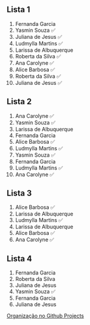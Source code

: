 ## Lista 1  
1. Fernanda Garcia 
2. Yasmin Souza ✅ 
3. Juliana de Jesus ✅ 
4. Ludmylla Martins ✅ 
5. Larissa de Albuquerque 
6. Roberta da Silva ✅ 
7. Ana Carolyne ✅
8. Alice Barbosa ✅
9. Roberta da Silva ✅ 
10. Juliana de Jesus ✅ 

## Lista 2 
1. Ana Carolyne ✅
2. Yasmin Souza ✅ 
3. Larissa de Albuquerque 
4. Fernanda Garcia 
5. Alice Barbosa ✅
6. Ludmylla Martins ✅ 
7. Yasmin Souza ✅ 
8. Fernanda Garcia 
9. Ludmylla Martins ✅ 
10. Ana Carolyne ✅

## Lista 3 
1. Alice Barbosa ✅
2. Larissa de Albuquerque 
3. Ludmylla Martins ✅
4. Larissa de Albuquerque 
5. Alice Barbosa ✅
6. Ana Carolyne ✅

## Lista 4 
1. Fernanda Garcia 
2. Roberta da Silva 
3. Juliana de Jesus 
4. Yasmin Souza ✅  
5. Fernanda Garcia 
6. Juliana de Jesus 

[Organização no Github Projects ](https://github.com/orgs/Squad-Jaqueline-Goes/projects/4/views/1)
